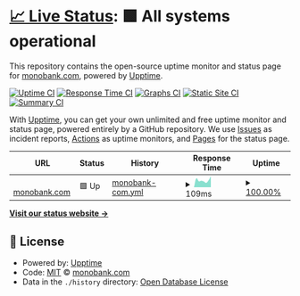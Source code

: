 # [📈 Live Status](https://status.monobank.com): <!--live status--> **🟩 All systems operational**

This repository contains the open-source uptime monitor and status page for [monobank.com](https://monobank.com/), powered by [Upptime](https://github.com/upptime/upptime).

[![Uptime CI](https://github.com/monobankcom/upptime/workflows/Uptime%20CI/badge.svg)](https://github.com/monobankcom/upptime/actions?query=workflow%3A%22Uptime+CI%22)
[![Response Time CI](https://github.com/monobankcom/upptime/workflows/Response%20Time%20CI/badge.svg)](https://github.com/monobankcom/upptime/actions?query=workflow%3A%22Response+Time+CI%22)
[![Graphs CI](https://github.com/monobankcom/upptime/workflows/Graphs%20CI/badge.svg)](https://github.com/monobankcom/upptime/actions?query=workflow%3A%22Graphs+CI%22)
[![Static Site CI](https://github.com/monobankcom/upptime/workflows/Static%20Site%20CI/badge.svg)](https://github.com/monobankcom/upptime/actions?query=workflow%3A%22Static+Site+CI%22)
[![Summary CI](https://github.com/monobankcom/upptime/workflows/Summary%20CI/badge.svg)](https://github.com/monobankcom/upptime/actions?query=workflow%3A%22Summary+CI%22)

With [Upptime](https://upptime.js.org), you can get your own unlimited and free uptime monitor and status page, powered entirely by a GitHub repository. We use [Issues](https://github.com/monobankcom/upptime/issues) as incident reports, [Actions](https://github.com/monobankcom/upptime/actions) as uptime monitors, and [Pages](https://status.monobank.com) for the status page.

<!--start: status pages-->
<!-- This summary is generated by Upptime (https://github.com/upptime/upptime) -->
<!-- Do not edit this manually, your changes will be overwritten -->
<!-- prettier-ignore -->
| URL | Status | History | Response Time | Uptime |
| --- | ------ | ------- | ------------- | ------ |
| <img alt="" src="https://icons.duckduckgo.com/ip3/monobank.com.ico" height="13"> [monobank.com](https://monobank.com) | 🟩 Up | [monobank-com.yml](https://github.com/monobankcom/upptime/commits/HEAD/history/monobank-com.yml) | <details><summary><img alt="Response time graph" src="./graphs/monobank-com/response-time-week.png" height="20"> 109ms</summary><br><a href="https://status.monobank.com/history/monobank-com"><img alt="Response time 120" src="https://img.shields.io/endpoint?url=https%3A%2F%2Fraw.githubusercontent.com%2Fmonobankcom%2Fupptime%2FHEAD%2Fapi%2Fmonobank-com%2Fresponse-time.json"></a><br><a href="https://status.monobank.com/history/monobank-com"><img alt="24-hour response time 134" src="https://img.shields.io/endpoint?url=https%3A%2F%2Fraw.githubusercontent.com%2Fmonobankcom%2Fupptime%2FHEAD%2Fapi%2Fmonobank-com%2Fresponse-time-day.json"></a><br><a href="https://status.monobank.com/history/monobank-com"><img alt="7-day response time 109" src="https://img.shields.io/endpoint?url=https%3A%2F%2Fraw.githubusercontent.com%2Fmonobankcom%2Fupptime%2FHEAD%2Fapi%2Fmonobank-com%2Fresponse-time-week.json"></a><br><a href="https://status.monobank.com/history/monobank-com"><img alt="30-day response time 130" src="https://img.shields.io/endpoint?url=https%3A%2F%2Fraw.githubusercontent.com%2Fmonobankcom%2Fupptime%2FHEAD%2Fapi%2Fmonobank-com%2Fresponse-time-month.json"></a><br><a href="https://status.monobank.com/history/monobank-com"><img alt="1-year response time 127" src="https://img.shields.io/endpoint?url=https%3A%2F%2Fraw.githubusercontent.com%2Fmonobankcom%2Fupptime%2FHEAD%2Fapi%2Fmonobank-com%2Fresponse-time-year.json"></a></details> | <details><summary><a href="https://status.monobank.com/history/monobank-com">100.00%</a></summary><a href="https://status.monobank.com/history/monobank-com"><img alt="All-time uptime 62.50%" src="https://img.shields.io/endpoint?url=https%3A%2F%2Fraw.githubusercontent.com%2Fmonobankcom%2Fupptime%2FHEAD%2Fapi%2Fmonobank-com%2Fuptime.json"></a><br><a href="https://status.monobank.com/history/monobank-com"><img alt="24-hour uptime 100.00%" src="https://img.shields.io/endpoint?url=https%3A%2F%2Fraw.githubusercontent.com%2Fmonobankcom%2Fupptime%2FHEAD%2Fapi%2Fmonobank-com%2Fuptime-day.json"></a><br><a href="https://status.monobank.com/history/monobank-com"><img alt="7-day uptime 100.00%" src="https://img.shields.io/endpoint?url=https%3A%2F%2Fraw.githubusercontent.com%2Fmonobankcom%2Fupptime%2FHEAD%2Fapi%2Fmonobank-com%2Fuptime-week.json"></a><br><a href="https://status.monobank.com/history/monobank-com"><img alt="30-day uptime 100.00%" src="https://img.shields.io/endpoint?url=https%3A%2F%2Fraw.githubusercontent.com%2Fmonobankcom%2Fupptime%2FHEAD%2Fapi%2Fmonobank-com%2Fuptime-month.json"></a><br><a href="https://status.monobank.com/history/monobank-com"><img alt="1-year uptime 92.98%" src="https://img.shields.io/endpoint?url=https%3A%2F%2Fraw.githubusercontent.com%2Fmonobankcom%2Fupptime%2FHEAD%2Fapi%2Fmonobank-com%2Fuptime-year.json"></a></details>

<!--end: status pages-->

[**Visit our status website →**](https://status.monobank.com)

## 📄 License

- Powered by: [Upptime](https://github.com/upptime/upptime)
- Code: [MIT](./LICENSE) © [monobank.com](https://monobank.com/)
- Data in the `./history` directory: [Open Database License](https://opendatacommons.org/licenses/odbl/1-0/)
